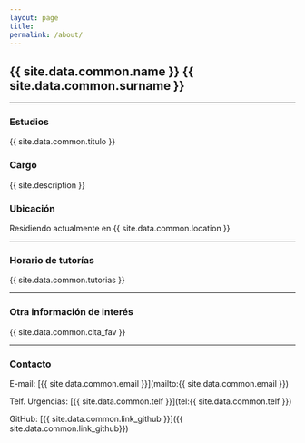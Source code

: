 ```yaml
---
layout: page
title:
permalink: /about/
---
```


## {{ site.data.common.name }} {{ site.data.common.surname }}

---

### Estudios

{{ site.data.common.titulo }}

### Cargo

{{ site.description }}

### Ubicación

Residiendo actualmente en {{ site.data.common.location }}

---

### Horario de tutorías

{{ site.data.common.tutorias }}

---

### Otra información de interés

{{ site.data.common.cita_fav }}

---

### Contacto

E-mail: [{{ site.data.common.email }}](mailto:{{ site.data.common.email }})

Telf. Urgencias: [{{ site.data.common.telf }}](tel:{{ site.data.common.telf }})

GitHub: [{{ site.data.common.link_github }}]({{ site.data.common.link_github}})
